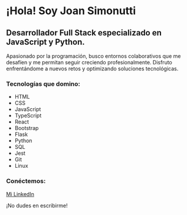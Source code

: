 # ¡Hola! Soy **Joan Simonutti**

## **Desarrollador Full Stack** especializado en **JavaScript** y **Python**.

Apasionado por la programación, busco entornos colaborativos que me desafíen y me permitan seguir creciendo profesionalmente. Disfruto enfrentándome a nuevos retos y optimizando soluciones tecnológicas.

### **Tecnologías que domino:**
- HTML
- CSS
- JavaScript
- TypeScript
- React
- Bootstrap
- Flask
- Python
- SQL
- Jest
- Git
- Linux

### **Conéctemos:**
[Mi LinkedIn](https://www.linkedin.com/in/joansimonutti/)

¡No dudes en escribirme!
